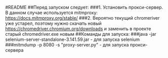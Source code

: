 #README
##Перед запуском следует:
###1. Установить прокси-сервер. В данном случае используется mitmproxy: https://docs.mitmproxy.org/stable/
###2. Вероятно текущий chromeriver уже устарел, поэтому нужно скачать новый https://chromedriver.chromium.org/downloads и заменить в проекте старый chromedriver.exe новым 
##Команды для запуска:
###java -jar selenium-server-standalone-3.141.59.jar - для запуска selenium 
###mitmdump -p 8080 -s "proxy-server.py" - для запуска прокси-сервера
